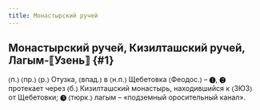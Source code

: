```yaml
---
title: Монастырский ручей
---
```

## Монастырский ручей, Кизилташский ручей, Лагым-⟦Узень⟧ {#1}

⦅п.⦆ ⦅пр.⦆ ⦅р.⦆ Отузка, ⦅впад.⦆ в ⦅н.п.⦆ Щебетовка ⦅Феодос.⦆ – ❶, ❷ протекает через ⦅б.⦆ Кизилташский монастырь, находившийся к ⦅ЗЮЗ⦆ от Щебетовки; ❸ ⦅тюрк.⦆ лагым – «подземный оросительный канал».
